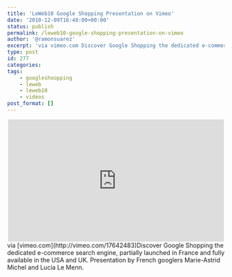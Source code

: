 ```yaml
---
title: 'LeWeb10 Google Shopping Presentation on Vimeo'
date: '2010-12-09T16:48:00+00:00'
status: publish
permalink: /leweb10-google-shopping-presentation-on-vimeo
author: '@ramonsuarez'
excerpt: 'via vimeo.com Discover Google Shopping the dedicated e-commerce search engine, partially launched in France and fully available in the USA and UK. Presentation by French googlers Marie-Astrid Michel and Lucia Le Menn.'
type: post
id: 277
categories:
tags:
    - googleshoopping
    - leweb
    - leweb10
    - videos
post_format: []
---
```

<div class="embed-vimeo" style="text-align: center;"><iframe allowfullscreen="" frameborder="0" height="283" mozallowfullscreen="" src="https://player.vimeo.com/video/17642483" webkitallowfullscreen="" width="500"></iframe></div>via [vimeo.com](http://vimeo.com/17642483)</div>Discover Google Shopping the dedicated e-commerce search engine, partially launched in France and fully available in the USA and UK. Presentation by French googlers Marie-Astrid Michel and Lucia Le Menn.

</div>
